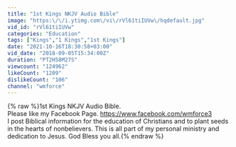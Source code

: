 ```yaml
---
title: "1st Kings NKJV Audio Bible"
image: "https:\/\/i.ytimg.com\/vi\/rVl61tiIUVw\/hqdefault.jpg"
vid_id: "rVl61tiIUVw"
categories: "Education"
tags: ["Kings","1 Kings","1st Kings"]
date: "2021-10-16T18:30:58+03:00"
vid_date: "2018-09-05T15:34:00Z"
duration: "PT2H58M27S"
viewcount: "124962"
likeCount: "1209"
dislikeCount: "106"
channel: "wmforce"
---
```

{% raw %}1st Kings NKJV Audio Bible.<br />Please like my Facebook Page. <a rel="nofollow" target="blank" href="https://www.facebook.com/wmforce3">https://www.facebook.com/wmforce3</a> <br />I post Biblical information for the education of Christians and to plant seeds in the hearts of nonbelievers. This is all part of my personal ministry and dedication to Jesus. God Bless you all.{% endraw %}
